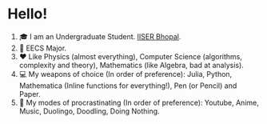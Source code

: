 # Hello!

1. 🎓 I am an Undergraduate Student. [IISER Bhopal](https://iiserb.ac.in).  
2. 📖 EECS Major.
3. ❤️ Like Physics (almost everything), Computer Science (algorithms, complexity and theory), Mathematics (like Algebra, bad at analysis).
4. 💻 My weapons of choice (In order of preference): Julia, Python, Mathematica (Inline functions for everything!), Pen (or Pencil) and Paper.
5. 🎥 My modes of procrastinating (In order of preference): Youtube, Anime, Music, Duolingo, Doodling, Doing Nothing.
